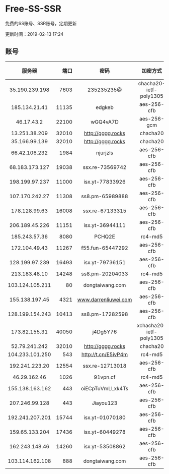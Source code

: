 # Free-SS-SSR

免费的SS账号、SSR账号，定期更新

更新时间：2019-02-13 17:24

## 账号

|服务器|端口|密码|加密方式|状态|PING|区域|VTUM|
|:-----:|-----:|:----:|:----:|:----:|:----:|:----:|:----:|
|35.190.239.198|7603|235235235@|chacha20-ietf-poly1305|☹|0|JP|6↑/8↓/10↑/10↑|
|185.134.21.41|11135|edgkeb|aes-256-cfb|☺|271|GB|10↑/10↑/10↑/10↑|
|46.17.43.2|22100|wGQ4vA7D|aes-256-gcm|☺|354|RU|7↑/10↑/10↑/10↑|
|13.251.38.209|32010|http://gggg.rocks|chacha20|☹|154|SG|8↑/8↑/8↑/9↑|
|35.166.99.139|32010|http://gggg.rocks|chacha20|☺|304|US|8↑/9↑/8↑/9↑|
|66.42.106.232|1984|njurjzls|aes-256-cfb|☺|217|US|10↑/10↑/10↑/10↑|
|68.183.173.127|19038|ssx.re-73569742|aes-256-cfb|☺|205|US|8↑/9↑/7↑/9↑|
|198.199.97.237|11000|isx.yt-77833926|aes-256-cfb|☺|203|US|10↑/10↑/10↑/10↑|
|107.170.242.27|11308|ss8.pm-65989888|aes-256-cfb|☺|220|US|10↑/10↑/10↑/10↑|
|178.128.99.63|16008|ssx.re-67133315|aes-256-cfb|☺|289|SG|8↑/9↑/8↑/9↑|
|206.189.45.226|11151|isx.yt-36944111|aes-256-cfb|☺|272|SG|10↑/10↑/10↑/10↑|
|185.243.57.36|8080|PCHQ2E|rc4-md5|☺|198|US|10↑/9↑/9↑/10↑|
|172.104.49.43|11267|f55.fun-65447292|aes-256-cfb|☺|250|SG|10↑/10↑/10↑/10↑|
|128.199.97.239|16493|isx.yt-79736151|aes-256-cfb|☺|272|SG|10↑/10↑/10↑/10↑|
|213.183.48.10|14248|ss8.pm-20204033|rc4-md5|☺|397|RU|10↑/10↑/10↑/10↑|
|103.124.105.211|80|dongtaiwang.com|aes-256-cfb|☺|250|US|9↑/10↑/10↑/10↑|
|155.138.197.45|4321|www.darrenliuwei.com|aes-256-cfb|☺|264|US|10↑/10↑/10↑/10↑|
|128.199.154.243|10413|ss8.pm-17282598|aes-256-cfb|☺|266|SG|10↑/10↑/10↑/10↑|
|173.82.155.31|40050|j4Dg5Y76|xchacha20-ietf-poly1305|☺|200|US|9↑/10↑/10↑/10↑|
|52.79.241.242|32010|http://gggg.rocks|chacha20|☺|164|KR|8↑/8↑/7↑/7↑|
|104.233.101.250|543|http://t.cn/E5ivP4m|rc4-md5|☺|270|CA|10↑/10↑/10↑/10↑|
|192.241.223.20|12554|ssx.re-12713018|aes-256-cfb|☺|198|US|8↑/9↑/8↑/9↑|
|46.29.162.46|1026|91vpn.cf|rc4-md5|☺|302|RU|7↑/9↑/9↑/10↑|
|155.138.163.162|443|oiECpTuVmLLxk4Ts|aes-256-cfb|☺|253|US|10↑/10↑/10↑/10↑|
|207.246.99.128|443|Jiayou123|aes-256-cfb|☹|197|US|9↑/10↑/10↑/10↑|
|192.241.207.201|15744|isx.yt-01070180|aes-256-cfb|☺|196|US|10↑/10↑/10↑/10↑|
|159.65.133.204|17436|isx.yt-60449278|aes-256-cfb|☺|268|SG|10↑/10↑/9↑/10↑|
|162.243.148.46|14260|isx.yt-53508862|aes-256-cfb|☺|210|US|10↑/10↑/10↑/10↑|
|103.114.162.108|888|dongtaiwang.com|aes-256-cfb|☺|239|US|10↑/10↑/10↑/10↑|
